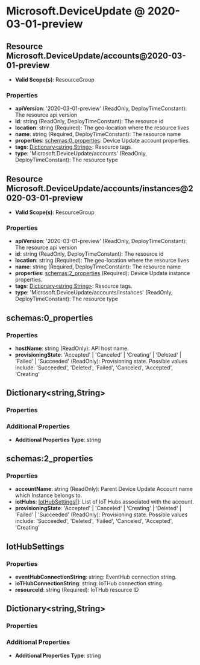 # Microsoft.DeviceUpdate @ 2020-03-01-preview

## Resource Microsoft.DeviceUpdate/accounts@2020-03-01-preview
* **Valid Scope(s)**: ResourceGroup
### Properties
* **apiVersion**: '2020-03-01-preview' (ReadOnly, DeployTimeConstant): The resource api version
* **id**: string (ReadOnly, DeployTimeConstant): The resource id
* **location**: string (Required): The geo-location where the resource lives
* **name**: string (Required, DeployTimeConstant): The resource name
* **properties**: [schemas:0_properties](#schemas0properties): Device Update account properties.
* **tags**: [Dictionary<string,String>](#dictionarystringstring): Resource tags.
* **type**: 'Microsoft.DeviceUpdate/accounts' (ReadOnly, DeployTimeConstant): The resource type

## Resource Microsoft.DeviceUpdate/accounts/instances@2020-03-01-preview
* **Valid Scope(s)**: ResourceGroup
### Properties
* **apiVersion**: '2020-03-01-preview' (ReadOnly, DeployTimeConstant): The resource api version
* **id**: string (ReadOnly, DeployTimeConstant): The resource id
* **location**: string (Required): The geo-location where the resource lives
* **name**: string (Required, DeployTimeConstant): The resource name
* **properties**: [schemas:2_properties](#schemas2properties) (Required): Device Update instance properties.
* **tags**: [Dictionary<string,String>](#dictionarystringstring): Resource tags.
* **type**: 'Microsoft.DeviceUpdate/accounts/instances' (ReadOnly, DeployTimeConstant): The resource type

## schemas:0_properties
### Properties
* **hostName**: string (ReadOnly): API host name.
* **provisioningState**: 'Accepted' | 'Canceled' | 'Creating' | 'Deleted' | 'Failed' | 'Succeeded' (ReadOnly): Provisioning state. Possible values include: 'Succeeded', 'Deleted', 'Failed', 'Canceled', 'Accepted', 'Creating'

## Dictionary<string,String>
### Properties
### Additional Properties
* **Additional Properties Type**: string

## schemas:2_properties
### Properties
* **accountName**: string (ReadOnly): Parent Device Update Account name which Instance belongs to.
* **iotHubs**: [IotHubSettings](#iothubsettings)[]: List of IoT Hubs associated with the account.
* **provisioningState**: 'Accepted' | 'Canceled' | 'Creating' | 'Deleted' | 'Failed' | 'Succeeded' (ReadOnly): Provisioning state. Possible values include: 'Succeeded', 'Deleted', 'Failed', 'Canceled', 'Accepted', 'Creating'

## IotHubSettings
### Properties
* **eventHubConnectionString**: string: EventHub connection string.
* **ioTHubConnectionString**: string: IoTHub connection string.
* **resourceId**: string (Required): IoTHub resource ID

## Dictionary<string,String>
### Properties
### Additional Properties
* **Additional Properties Type**: string

